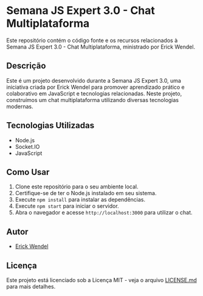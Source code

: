 
# Semana JS Expert 3.0 - Chat Multiplataforma

Este repositório contém o código fonte e os recursos relacionados à Semana JS Expert 3.0 - Chat Multiplataforma, ministrado por Erick Wendel.

## Descrição

Este é um projeto desenvolvido durante a Semana JS Expert 3.0, uma iniciativa criada por Erick Wendel para promover aprendizado prático e colaborativo
em JavaScript e tecnologias relacionadas. Neste projeto, construímos um chat multiplataforma utilizando diversas tecnologias modernas.

## Tecnologias Utilizadas

- Node.js
- Socket.IO
- JavaScript

## Como Usar

1. Clone este repositório para o seu ambiente local.
2. Certifique-se de ter o Node.js instalado em seu sistema.
3. Execute `npm install` para instalar as dependências.
4. Execute `npm start` para iniciar o servidor.
5. Abra o navegador e acesse `http://localhost:3000` para utilizar o chat.



## Autor

- [Erick Wendel](https://github.com/erickwendel)

## Licença

Este projeto está licenciado sob a Licença MIT - veja o arquivo [LICENSE.md](LICENSE.md) para mais detalhes.
